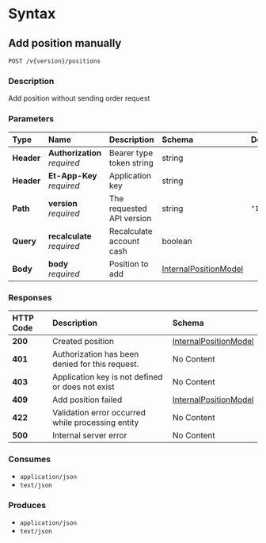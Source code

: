 # Syntax

## Add position manually

```text
POST /v{version}/positions
```

### Description

Add position without sending order request

### Parameters

| Type | Name | Description | Schema | Default |
| :--- | :--- | :--- | :--- | :--- |
| **Header** | **Authorization**   _required_ | Bearer type token string | string |  |
| **Header** | **Et-App-Key**   _required_ | Application key | string |  |
| **Path** | **version**   _required_ | The requested API version | string | `"1.0"` |
| **Query** | **recalculate**   _required_ | Recalculate account cash | boolean |  |
| **Body** | **body**   _required_ | Position to add | [InternalPositionModel](internalpositions_addposition.md#internalpositionmodel) |  |

### Responses

| HTTP Code | Description | Schema |
| :--- | :--- | :--- |
| **200** | Created position | [InternalPositionModel](internalpositions_addposition.md#internalpositionmodel) |
| **401** | Authorization has been denied for this request. | No Content |
| **403** | Application key is not defined or does not exist | No Content |
| **409** | Add position failed | [InternalPositionModel](internalpositions_addposition.md#internalpositionmodel) |
| **422** | Validation error occurred while processing entity | No Content |
| **500** | Internal server error | No Content |

### Consumes

* `application/json`
* `text/json`

### Produces

* `application/json`
* `text/json`

